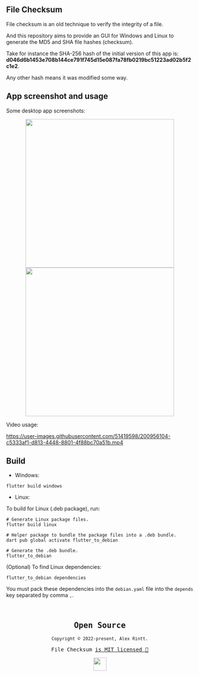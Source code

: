 ## File Checksum

File checksum is an old technique to verify the integrity of a file.

And this repository aims to provide an GUI for Windows and Linux to generate the MD5 and SHA file hashes (checksum).

Take for instance the SHA-256 hash of the initial version of this app is: **d046d6b1453e708b144ce791f745d15e087fa78fb0219bc51223ad02b5f2c1e2**.

Any other hash means it was modified some way.

## App screenshot and usage

Some desktop app screenshots:

<p align="center">
  <kbd><img src="https://user-images.githubusercontent.com/51419598/200956830-d0ad75fd-c928-417a-a43a-a5aeff8e452b.png" height="400" /></kbd>
  <kbd><img src="https://user-images.githubusercontent.com/51419598/200956761-0468db84-5191-474b-8cc5-4cb456468284.png" height="400" /></kbd>
</p>

Video usage:

https://user-images.githubusercontent.com/51419598/200956104-c5333af1-d813-4448-8801-4f88bc70a51b.mp4

## Build

- Windows:

```shell
flutter build windows
```

- Linux:

To build for Linux (.deb package), run:

```shell
# Generate Linux package files.
flutter build linux

# Helper package to bundle the package files into a .deb bundle.
dart pub global activate flutter_to_debian

# Generate the .deb bundle.
flutter_to_debian
```

(Optional) To find Linux dependencies:

```shell
flutter_to_debian dependencies
```

You must pack these dependencies into the `debian.yaml` file into the `depends` key separated by comma `,`.

<br>

<samp>

<h2 align="center">
  Open Source
</h2>
<p align="center">
  <sub>Copyright © 2022-present, Alex Rintt.</sub>
</p>
<p align="center">File Checksum <a href="https://github.com/alexrintt/filechecksum/blob/master/LICENSE">is MIT licensed 💖</a></p>
<p align="center">
  <img src="https://user-images.githubusercontent.com/51419598/200957627-84a73ae0-2c5a-4563-994b-7fc9423f482a.png" width="35" />
</p>
  
</samp>
